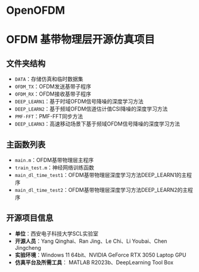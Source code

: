 # OpenOFDM
# OFDM 基带物理层开源仿真项目

## 文件夹结构
- `DATA`：存储仿真和临时数据集
- `OFDM_TX`：OFDM发送基带子程序
- `OFDM_RX`：OFDM接收基带子程序
- `DEEP_LEARN1`：基于时域OFDM信号降噪的深度学习方法
- `DEEP_LEARN2`：基于频域OFDM信道估计值CSI降噪的深度学习方法
- `PMF-FFT`：PMF-FFT同步方法
- `DEEP_LEARN3`：高速移动场景下基于频域OFDM信号降噪的深度学习方法

## 主函数列表
- `main.m`：OFDM基带物理层主程序
- `train_test.m`：神经网络训练函数
- `main_dl_time_test1`：OFDM基带物理层深度学习方法DEEP_LEARN1的主程序
- `main_dl_time_test2`：OFDM基带物理层深度学习方法DEEP_LEARN2的主程序

## 开源项目信息
- **单位**：西安电子科技大学SCL实验室
- **开源人员**：Yang Qinghai、Ran Jing、Le Chi、Li Youbai、Chen Jingcheng
- **实验环境**：Windows 11 64bit、NVIDIA GeForce RTX 3050 Laptop GPU
- **仿真平台及所需工具**： MATLAB R2023b、DeepLearning Tool Box
